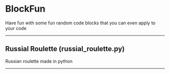 # BlockFun

Have fun with some fun random code blocks that you can even apply to your code

---

## Russial Roulette (russial_roulette.py)

Russian roulette made in python


---